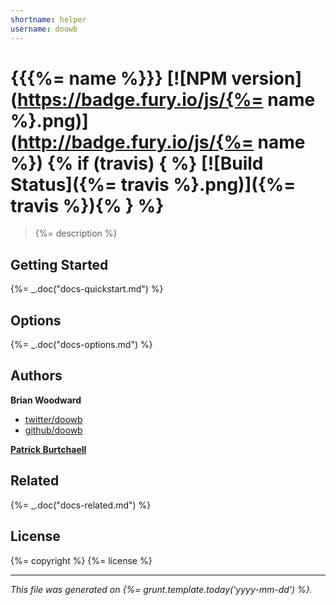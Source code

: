 ```yaml
---
shortname: helper
username: doowb
---
```

# {{{%= name %}}} [![NPM version](https://badge.fury.io/js/{%= name %}.png)](http://badge.fury.io/js/{%= name %}) {% if (travis) { %} [![Build Status]({%= travis %}.png)]({%= travis %}){% } %}

> {%= description %}

## Getting Started
{%= _.doc("docs-quickstart.md") %}

## Options
{%= _.doc("docs-options.md") %}

## Authors

**Brian Woodward**

+ [twitter/doowb](https://twitter.com/doowb)
+ [github/doowb](http://github.com/doowb)

**[Patrick Burtchaell](https://github.com/pburtchaell)**

## Related
{%= _.doc("docs-related.md") %}

## License
{%= copyright %}
{%= license %}

***

_This file was generated on {%= grunt.template.today('yyyy-mm-dd') %}._
